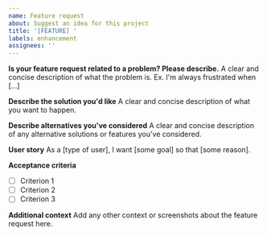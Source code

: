 ```yaml
---
name: Feature request
about: Suggest an idea for this project
title: '[FEATURE] '
labels: enhancement
assignees: ''
---
```


**Is your feature request related to a problem? Please describe.**
A clear and concise description of what the problem is. Ex. I'm always frustrated when [...]

**Describe the solution you'd like**
A clear and concise description of what you want to happen.

**Describe alternatives you've considered**
A clear and concise description of any alternative solutions or features you've considered.

**User story**
As a [type of user], I want [some goal] so that [some reason].

**Acceptance criteria**
- [ ] Criterion 1
- [ ] Criterion 2
- [ ] Criterion 3

**Additional context**
Add any other context or screenshots about the feature request here. 